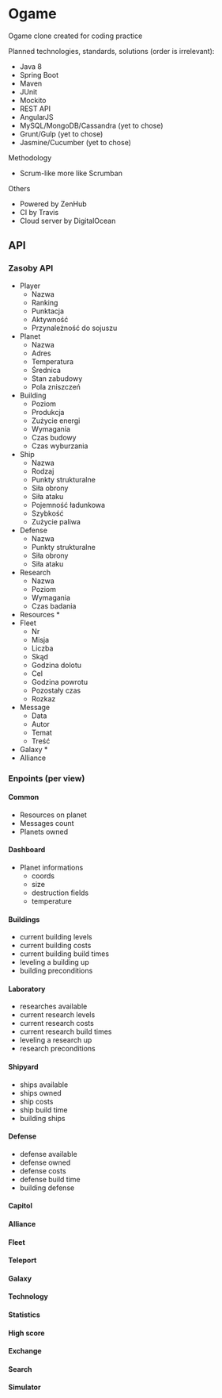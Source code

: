 # Ogame
Ogame clone created for coding practice

Planned technologies, standards, solutions (order is irrelevant):
- Java 8
- Spring Boot
- Maven
- JUnit
- Mockito
- REST API
- AngularJS
- MySQL/MongoDB/Cassandra (yet to chose)
- Grunt/Gulp (yet to chose)
- Jasmine/Cucumber (yet to chose)

Methodology
- Scrum-like more like Scrumban

Others
- Powered by ZenHub
- CI by Travis
- Cloud server by DigitalOcean

## API
### Zasoby API
* Player
  * Nazwa
  * Ranking
  * Punktacja
  * Aktywność
  * Przynależność do sojuszu
* Planet
  * Nazwa
  * Adres
  * Temperatura
  * Średnica
  * Stan zabudowy
  * Pola zniszczeń
* Building
  * Poziom
  * Produkcja
  * Zużycie energi
  * Wymagania 
  * Czas budowy
  * Czas wyburzania
* Ship
  * Nazwa
  * Rodzaj
  * Punkty strukturalne
  * Siła obrony
  * Siła ataku
  * Pojemność ładunkowa
  * Szybkość
  * Zużycie paliwa
* Defense
  * Nazwa
  * Punkty strukturalne
  * Siła obrony
  * Siła ataku
* Research
  * Nazwa
  * Poziom
  * Wymagania
  * Czas badania
* Resources
  * 
* Fleet
  * Nr
  * Misja
  * Liczba
  * Skąd
  * Godzina dolotu
  * Cel
  * Godzina powrotu
  * Pozostały czas
  * Rozkaz
* Message
  * Data
  * Autor
  * Temat
  * Treść
* Galaxy
  * 
* Alliance
  
### Enpoints (per view)

#### Common
* Resources on planet
* Messages count
* Planets owned

#### Dashboard
* Planet informations
  * coords
  * size
  * destruction fields
  * temperature

#### Buildings
* current building levels
* current building costs
* current building build times
* leveling a building up
* building preconditions
  
#### Laboratory
* researches available
* current research levels
* current research costs
* current research build times
* leveling a research up
* research preconditions
  
#### Shipyard
* ships available
* ships owned
* ship costs
* ship build time
* building ships
  
#### Defense
* defense available
* defense owned
* defense costs
* defense build time
* building defense

#### Capitol
#### Alliance
#### Fleet
#### Teleport
#### Galaxy
#### Technology
#### Statistics
#### High score
#### Exchange
#### Search
#### Simulator
